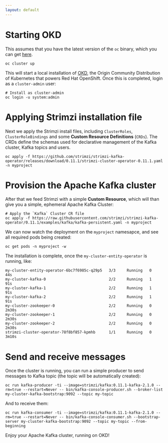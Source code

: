 ```yaml
---
layout: default
---
```


# Starting OKD 

This assumes that you have the latest version of the `oc` binary, which you can get [here](https://github.com/openshift/origin/releases).

```shell
oc cluster up
```

This will start a local installation of [OKD](https://www.okd.io/), the Origin Community Distribution of Kubernetes that powers Red Hat OpenShift. Once this is completed, login as a `cluster-admin` user:

```shell
# Install as cluster-admin
oc login -u system:admin
```

# Applying Strimzi installation file

Next we apply the Strimzi install files, including `ClusterRoles`, `ClusterRoleBindings` and some **Custom Resource Definitions** (`CRDs`). The CRDs define the schemas used for declarative management of the Kafka cluster, Kafka topics and users.

```shell
oc apply -f https://github.com/strimzi/strimzi-kafka-operator/releases/download/0.11.1/strimzi-cluster-operator-0.11.1.yaml -n myproject
```

# Provision the Apache Kafka cluster

After that we feed Strimzi with a simple **Custom Resource**, which will than give you a simple, ephemeral Apache Kafka Cluster:

```shell
# Apply the `Kafka` Cluster CR file
oc apply -f https://raw.githubusercontent.com/strimzi/strimzi-kafka-operator/0.11.1/examples/kafka/kafka-persistent.yaml -n myproject
```

We can now watch the deployment on the `myproject` namesapce, and see all required pods being created:

```shell
oc get pods -n myproject -w
```

The installation is complete, once the `my-cluster-entity-operator` is running, like:

```
my-cluster-entity-operator-6bc7f6985c-q29p5   3/3     Running   0          44s
my-cluster-kafka-0                            2/2     Running   1          91s
my-cluster-kafka-1                            2/2     Running   1          91s
my-cluster-kafka-2                            2/2     Running   1          91s
my-cluster-zookeeper-0                        2/2     Running   0          2m30s
my-cluster-zookeeper-1                        2/2     Running   0          2m30s
my-cluster-zookeeper-2                        2/2     Running   0          2m30s
strimzi-cluster-operator-78f8bf857-kpmhb      1/1     Running   0          3m10s
```

# Send and receive messages

Once the cluster is running, you can run a simple producer to send messages to Kafka topic (the topic will be automatically created):

```shell
oc run kafka-producer -ti --image=strimzi/kafka:0.11.1-kafka-2.1.0 --rm=true --restart=Never -- bin/kafka-console-producer.sh --broker-list my-cluster-kafka-bootstrap:9092 --topic my-topic
```

And to receive them:

```shell
oc run kafka-consumer -ti --image=strimzi/kafka:0.11.1-kafka-2.1.0 --rm=true --restart=Never -- bin/kafka-console-consumer.sh --bootstrap-server my-cluster-kafka-bootstrap:9092 --topic my-topic --from-beginning
```

Enjoy your Apache Kafka cluster, running on OKD!
